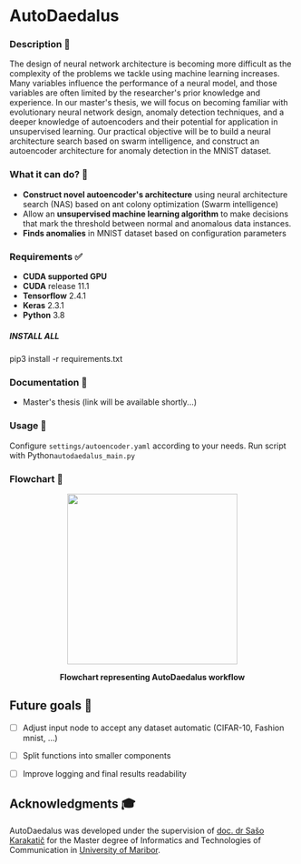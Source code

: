 # AutoDaedalus
### Description 📝
The design of neural network architecture is becoming more difficult as the complexity of the problems we tackle using machine learning increases. Many variables influence the performance of a neural model, and those variables are often limited by the researcher's prior knowledge and experience. In our master's thesis, we will focus on becoming familiar with evolutionary neural network design, anomaly detection techniques, and a deeper knowledge of autoencoders and their potential for application in unsupervised learning. Our practical objective will be to build a neural architecture search based on swarm intelligence, and construct an autoencoder architecture for anomaly detection in the MNIST dataset.

### What it can do? 👀
* **Construct novel autoencoder's architecture** using neural architecture search (NAS) based on ant colony optimization (Swarm intelligence)
* Allow an **unsupervised machine learning algorithm** to make decisions that mark the threshold between normal and anomalous data instances. 
* **Finds anomalies** in MNIST dataset based on configuration parameters  

### Requirements ✅
* **CUDA supported GPU**
* **CUDA** release 11.1
* **Tensorflow** 2.4.1
* **Keras** 2.3.1
* **Python** 3.8
##### INSTALL ALL
pip3 install -r requirements.txt

### Documentation 📘 
* Master's thesis (link will be available shortly...)

### Usage 🔨
Configure `settings/autoencoder.yaml` according to your needs.
Run script with Python`autodaedalus_main.py`

### Flowchart 📝

<p align="center">
  <img src="https://user-images.githubusercontent.com/9087174/55276558-066c5300-52ed-11e9-8bb6-284948cdef67.png" width="300">
</p>

<p align="center">
  <strong>Flowchart representing AutoDaedalus workflow</strong>
</p>

## Future goals 🌟
- [ ] Adjust input node to accept any dataset automatic (CIFAR-10, Fashion mnist, ...)
- [ ] Split functions into smaller components
- [ ] Improve logging and final results readability


## Acknowledgments 🎓

AutoDaedalus was developed under the supervision of [doc. dr Sašo Karakatič](https://ii.feri.um.si/en/person/saso-karakatic-2/)  for the Master degree of Informatics and Technologies of Communication in [University of Maribor](https://www.um.si/en/Pages/default.aspx).
